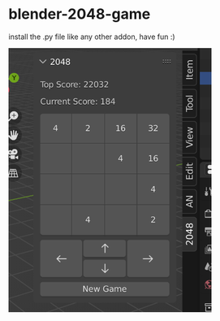 # blender-2048-game

install the .py file like any other addon, have fun :)

<img src="https://github.com/latidoremi/blender-2048-game/blob/main/2048_p1.png" width = "400" height = "520" alt="" align=center />
